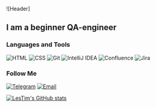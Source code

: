 ![Header]

## I am a beginner QA-engineer

### Languages and Tools

![HTML](https://img.shields.io/badge/-HTML-32CD32?style=flat&logo=HTML)
![CSS](https://img.shields.io/badge/-CSS-00FFFF?style=flat&logo=CSS)
![Git](https://img.shields.io/badge/-Git-FF7F50?style=flat&logo=Git)
![IntelliJ IDEA](https://img.shields.io/badge/-IntelliJ_IDEA-9932CC?style=flat&logo=IntelliJ_IDEA)
![Confluence](https://img.shields.io/badge/-Confluence-0747a6?style=flat&logo=Confluence)
![Jira](https://img.shields.io/badge/-Jira-205081?style=flat&logo=Jira)

### Follow Me

[![Telegram](https://img.shields.io/badge/-Telegram-000000?style=for-the-badge&logo=Telegram)](https://)
[![Email](https://img.shields.io/badge/-Email-000000?style=for-the-badge&logo=Gmail)](mailto:timofeewa.olesya15@gmail.com)

[![LesTim's GitHub stats](https://github-readme-stats.vercel.app/api?username=LesTim&show_icons=true&theme=tokyonight)](https://github.com/anuraghazra/github-readme-stats)
